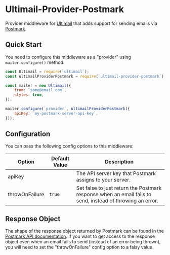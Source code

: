 # Ultimail-Provider-Postmark
Provider middleware for [Ultimail](https://www.npmjs.org/package/ultimail) that adds support for sending emails via [Postmark](https://postmarkapp.com/).

## Quick Start
You need to configure this middleware as a "provider" using `mailer.configure()` method:

```javascript
const Ultimail = require(`ultimail`);
const ultimailProviderPostmark = require(`ultimail-provider-postmark`);

const mailer = new Ultimail({
	from: `some@email.com`,
	styles: true,
});

mailer.configure(`provider`, ultimailProviderPostmark({
	apiKey: `my-postmark-server-api-key`,
}));
```

## Configuration
You can pass the following config options to this middleware:

| Option 				 | Default Value | Description |
|----------------|---------------|-------------|
| apiKey 				 |							 | The API server key that Postmark assigns to your server. |
| throwOnFailure | `true`				 | Set false to just return the Postmark response when an email fails to send, instead of throwing an error. |

## Response Object
The shape of the response object returned by Postmark can be found in the [Postmark API documentation](http://developer.postmarkapp.com/developer-api-email.html#send-email). If you want to get access to the response object even when an email fails to send (instead of an error being thrown), you will need to set the "throwOnFailure" config option to a falsy value.
